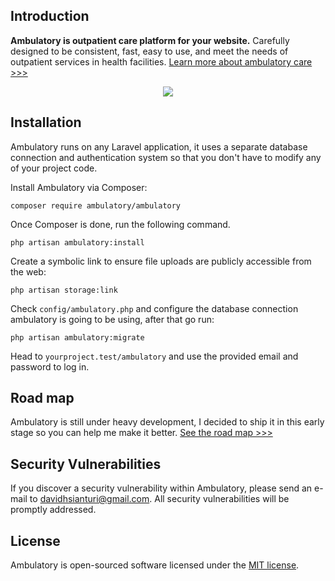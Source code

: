 ## Introduction

**Ambulatory is outpatient care platform for your website.** Carefully designed to be consistent, fast, easy to use, and meet the needs of outpatient services in health facilities. [Learn more about ambulatory care >>>](https://www.rasmussen.edu/degrees/nursing/blog/what-is-ambulatory-care/)

<p align="center"><img src="https://res.cloudinary.com/dave24hwj8/image/upload/v1552329523/Screen_Shot_2019-03-12_at_01.21.34.png"></p>

## Installation

Ambulatory runs on any Laravel application, it uses a separate database connection and authentication system so that you don't have to modify any of your project code.

Install Ambulatory via Composer:

```
composer require ambulatory/ambulatory
```

Once Composer is done, run the following command.

```
php artisan ambulatory:install
```

Create a symbolic link to ensure file uploads are publicly accessible from the web:

```
php artisan storage:link
```

Check `config/ambulatory.php` and configure the database connection ambulatory is going to be using, after that go run:

```
php artisan ambulatory:migrate
```

Head to `yourproject.test/ambulatory` and use the provided email and password to log in.

## Road map

Ambulatory is still under heavy development, I decided to ship it in this early stage so you can help me make it better. [See the road map >>>](https://github.com/ambulatorycare/ambulatory/projects/1)

## Security Vulnerabilities

If you discover a security vulnerability within Ambulatory, please send an e-mail to [davidhsianturi@gmail.com](mailto:davidhsianturi@gmail.com). All security vulnerabilities will be promptly addressed.

## License

Ambulatory is open-sourced software licensed under the [MIT license](https://opensource.org/licenses/MIT).
